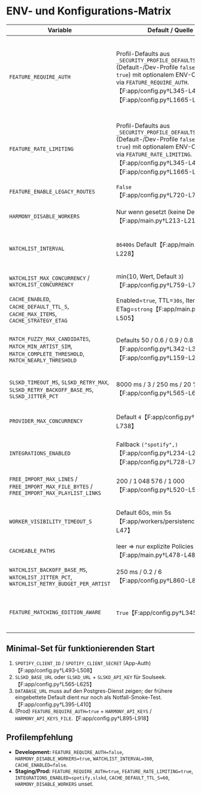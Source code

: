 # ENV- und Konfigurations-Matrix

| Variable | Default / Quelle | Wirkung | Empfehlung / Profil |
| --- | --- | --- | --- |
| `FEATURE_REQUIRE_AUTH` | Profil-Defaults aus `_SECURITY_PROFILE_DEFAULTS` (Default-/Dev-Profile `false`, Prod `true`) mit optionalem ENV-Override via `FEATURE_REQUIRE_AUTH`.【F:app/config.py†L345-L456】【F:app/config.py†L1665-L1742】 | API setzt ohne Override auf Profil-Defaults; ohne Auth greift nur die Allowlist. | **prod:** `HARMONY_PROFILE=prod` belässt `true`; nur bei Ausnahmen überschreiben und API-Keys pflegen.<br>**dev/test:** Default-/Dev-Profile liefern `false`, Override nur für Auth-Tests setzen. |
| `FEATURE_RATE_LIMITING` | Profil-Defaults aus `_SECURITY_PROFILE_DEFAULTS` (Default-/Dev-Profile `false`, Prod `true`) mit optionalem ENV-Override via `FEATURE_RATE_LIMITING`.【F:app/config.py†L345-L456】【F:app/config.py†L1665-L1742】 | Rate-Limit greift gemäß Profil oder Override; deaktiviert ⇒ Gefahr ungebremster Clients. | **prod:** `HARMONY_PROFILE=prod` nutzt `true`; Limits nur gezielt anpassen.<br>**dev:** Default-/Dev-Profile halten `false`; bei Testbedarf gezielt aktivieren. |
| `FEATURE_ENABLE_LEGACY_ROUTES` | `False`【F:app/config.py†L720-L726】 | Aktiviert Legacy-Endpunkte + Logging-Route. | Nur setzen, wenn Alt-Clients nötig; langfristig entfernen. |
| `HARMONY_DISABLE_WORKERS` | Nur wenn gesetzt (keine Defaults)【F:app/main.py†L213-L215】 | Deaktiviert alle Hintergrund-Worker beim Start. | Für lokale Tests ohne Worker nutzen; in prod unset lassen. |
| `WATCHLIST_INTERVAL` | `86400s` Default【F:app/main.py†L217-L228】 | Polling-Intervall des Watchlist-Workers. | **prod:** 86400 (1× täglich) oder kleiner für häufigere Scans.<br>**dev:** 300–600 zum Testen. |
| `WATCHLIST_MAX_CONCURRENCY` / `WATCHLIST_CONCURRENCY` | min(10, Wert, Default `3`)【F:app/config.py†L759-L771】 | Parallelität beim Abholen von Künstlern. | Prod-Wert abhängig von API-Limits; dev minimal halten. |
| `CACHE_ENABLED`, `CACHE_DEFAULT_TTL_S`, `CACHE_MAX_ITEMS`, `CACHE_STRATEGY_ETAG` | Enabled=`true`, TTL=`30s`, Items=`5000`, ETag=`strong`【F:app/main.py†L470-L505】 | Steuert ConditionalCache-Middleware (GET/HEAD). | Prod: TTL auf 60–120s erhöhen für häufige GETs; dev: optional deaktivieren. |
| `MATCH_FUZZY_MAX_CANDIDATES`, `MATCH_MIN_ARTIST_SIM`, `MATCH_COMPLETE_THRESHOLD`, `MATCH_NEARLY_THRESHOLD` | Defaults 50 / 0.6 / 0.9 / 0.8【F:app/config.py†L342-L392】【F:app/config.py†L159-L209】 | Fuzzy-Matching-Sensitivität im `MusicMatchingEngine`. | Prod: Monitoring der Scores → ggf. thresholds feinjustieren; dev/test: Defaults nutzen. |
| `SLSKD_TIMEOUT_MS`, `SLSKD_RETRY_MAX`, `SLSKD_RETRY_BACKOFF_BASE_MS`, `SLSKD_JITTER_PCT` | 8000 ms / 3 / 250 ms / 20 %【F:app/config.py†L565-L625】 | Timeout- & Retry-Strategie für Soulseek-Adapter. | Prod: An Provider-Verfügbarkeit anpassen; dev: ggf. längere Timeouts. |
| `PROVIDER_MAX_CONCURRENCY` | Default `4`【F:app/config.py†L728-L738】 | Parallele Requests je Provider im Integration-Gateway. | Prod: An Netzwerk/Rate-Limits ausrichten; dev: 1–2. |
| `INTEGRATIONS_ENABLED` | Fallback `("spotify",)`【F:app/config.py†L234-L246】【F:app/config.py†L728-L738】 | Steuert aktive Provider. | Prod: explizit pflegen (z. B. `spotify,slskd`); dev: Minimalkonfiguration. |
| `FREE_IMPORT_MAX_LINES` / `FREE_IMPORT_MAX_FILE_BYTES` / `FREE_IMPORT_MAX_PLAYLIST_LINKS` | 200 / 1 048 576 / 1 000【F:app/config.py†L520-L537】 | Grenzen für kostenlosen Playlist-Import. | Prod: Werte an Geschäftsregeln koppeln; dev: kleine Werte für Tests. |
| `WORKER_VISIBILITY_TIMEOUT_S` | Default 60s, min 5s【F:app/workers/persistence.py†L42-L47】 | Lease-Laufzeit für persistente Jobs. | Prod: 60–120s; bei langen Jobs anpassen.<br>Dev: kürzer für schnelle Tests. |
| `CACHEABLE_PATHS` | leer ⇒ nur explizite Policies greifen【F:app/main.py†L478-L486】 | Aktiviert selektive Cache-Pfade. | Prod: Liste definieren (z. B. `/search|60|120`); dev: leer lassen. |
| `WATCHLIST_BACKOFF_BASE_MS`, `WATCHLIST_JITTER_PCT`, `WATCHLIST_RETRY_BUDGET_PER_ARTIST` | 250 ms / 0.2 / 6【F:app/config.py†L860-L890】 | Retry-/Backoff-Steuerung pro Künstler. | Prod: Budget + Backoff abhängig von Provider-Limits; dev: gering halten. |
| `FEATURE_MATCHING_EDITION_AWARE` | `True`【F:app/config.py†L345-L392】 | Matching-Engine berücksichtigt Edition-Tags. | Prod: belassen; dev: kann deaktiviert werden, um Performance zu vergleichen. |

## Minimal-Set für funktionierenden Start
1. `SPOTIFY_CLIENT_ID` / `SPOTIFY_CLIENT_SECRET` (App-Auth)【F:app/config.py†L493-L508】  
2. `SLSKD_BASE_URL` oder `SLSKD_URL` + `SLSKD_API_KEY` für Soulseek.【F:app/config.py†L565-L625】  
3. `DATABASE_URL` muss auf den Postgres-Dienst zeigen; der frühere eingebettete Default dient nur noch als Notfall-Smoke-Test.【F:app/config.py†L395-L410】
4. (Prod) `FEATURE_REQUIRE_AUTH=true` + `HARMONY_API_KEYS` / `HARMONY_API_KEYS_FILE`.【F:app/config.py†L895-L918】

## Profilempfehlung
- **Development:** `FEATURE_REQUIRE_AUTH=false`, `HARMONY_DISABLE_WORKERS=true`, `WATCHLIST_INTERVAL=300`, `CACHE_ENABLED=false`.  
- **Staging/Prod:** `FEATURE_REQUIRE_AUTH=true`, `FEATURE_RATE_LIMITING=true`, `INTEGRATIONS_ENABLED=spotify,slskd`, `CACHE_DEFAULT_TTL_S=60`, `HARMONY_DISABLE_WORKERS` unset.

